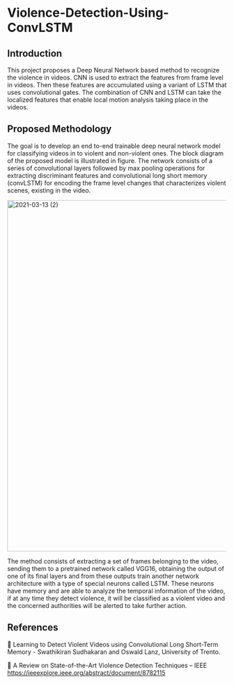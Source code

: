 # Violence-Detection-Using-ConvLSTM

## Introduction
This project proposes a Deep Neural Network based method to recognize the violence in videos. CNN is used to extract the features from frame level in videos. Then these features are accumulated using a variant of LSTM that uses convolutional gates. The combination of CNN and LSTM can take the localized features that enable local motion analysis taking place in the videos.

## Proposed Methodology
The goal is to develop an end to-end trainable deep neural network model for classifying videos in to violent and non-violent ones. The block diagram of the proposed model is illustrated in figure. The network consists of a series of convolutional layers followed by max pooling operations for extracting discriminant features and convolutional long short memory (convLSTM) for encoding the frame level changes that characterizes violent scenes, existing in the video.

<img width="806" alt="2021-03-13 (2)" src="https://user-images.githubusercontent.com/55359898/111031759-20969180-842f-11eb-83e8-71bd67bcda05.png">

The method consists of extracting a set of frames belonging to the video, sending them to a pretrained network called VGG16, obtaining the output of one of its final layers and from these outputs train another network architecture with a type of special neurons called LSTM. These neurons have memory and are able to analyze the temporal  information of the video, if at any time they detect violence, it will be classified as a violent video and the concerned authorities will be alerted to take further action.


## References

	Learning to Detect Violent Videos using Convolutional Long Short-Term Memory - Swathikiran Sudhakaran and Oswald Lanz, University of Trento.

	A Review on State-of-the-Art Violence Detection Techniques – IEEE https://ieeexplore.ieee.org/abstract/document/8782115

